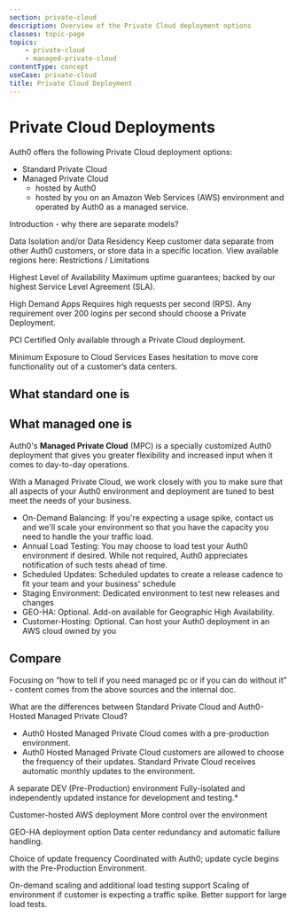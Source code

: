```yaml
---
section: private-cloud
description: Overview of the Private Cloud deployment options
classes: topic-page
topics:
    - private-cloud
    - managed-private-cloud
contentType: concept
useCase: private-cloud
title: Private Cloud Deployment
---
```


# Private Cloud Deployments

Auth0 offers the following Private Cloud deployment options:

* Standard Private Cloud
* Managed Private Cloud
    * hosted by Auth0
    * hosted by you on an Amazon Web Services (AWS) environment and operated by Auth0 as a managed service.

Introduction - why there are separate models?

Data Isolation and/or Data Residency
Keep customer data separate from other Auth0 customers, or store data in a specific location. View available regions here: Restrictions / Limitations

Highest Level of Availability
Maximum uptime guarantees; backed by our highest Service Level Agreement (SLA).


High Demand Apps
Requires high requests per second (RPS). Any requirement over 200 logins per second should choose a Private Deployment.


PCI Certified
Only available through a Private Cloud deployment.


Minimum Exposure to Cloud Services
Eases hesitation to move core functionality out of a customer’s data centers.

## What standard one is



## What managed one is

Auth0's **Managed Private Cloud** (MPC) is a specially customized Auth0 deployment that gives you greater flexibility and increased input when it comes to day-to-day operations.

With a Managed Private Cloud, we work closely with you to make sure that all aspects of your Auth0 environment and deployment are tuned to best meet the needs of your business.

* On-Demand Balancing: If you're expecting a usage spike, contact us and we'll scale your environment so that you have the capacity you need to handle the your traffic load.
* Annual Load Testing: You may choose to load test your Auth0 environment if desired. While not required, Auth0 appreciates notification of such tests ahead of time.
* Scheduled Updates: Scheduled updates to create a release cadence to fit your team and your business' schedule
* Staging Environment: Dedicated environment to test new releases and changes
* GEO-HA: Optional. Add-on available for Geographic High Availability.
* Customer-Hosting: Optional. Can host your Auth0 deployment in an AWS cloud owned by you

## Compare

Focusing on “how to tell if you need managed pc or if you can do without it” - content comes from the above sources and the internal doc.

What are the differences between Standard Private Cloud and Auth0-Hosted Managed Private Cloud?

* Auth0 Hosted Managed Private Cloud comes with a pre-production environment. 
* Auth0 Hosted Managed Private Cloud customers are allowed to choose the frequency of their updates. Standard Private Cloud receives automatic monthly updates to the environment.

A separate DEV (Pre-Production) environment
Fully-isolated and independently updated instance for development and testing.*

Customer-hosted AWS deployment
More control over the environment

GEO-HA deployment option
Data center redundancy and automatic failure handling.

Choice of update frequency
Coordinated with Auth0; update cycle begins with the Pre-Production Environment.

On-demand scaling and additional load testing support
Scaling of environment if customer is expecting a traffic spike. Better support for large load tests.